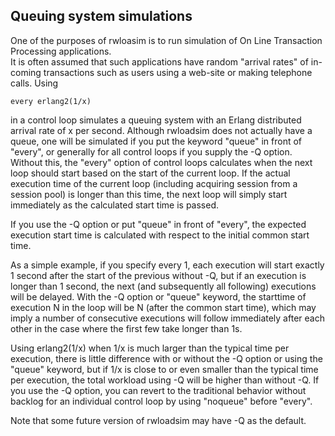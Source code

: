 ## Queuing system simulations 
One of the purposes of rwloasim is to run simulation of On Line Transaction Processing 
applications.  
It is often assumed that such applications have random "arrival rates" of in-coming transactions
such as users using a web-site or making telephone calls.
Using 
```
every erlang2(1/x)
```
in a control loop simulates a queuing system 
with an Erlang distributed arrival rate of x per second.
Although rwloadsim does not actually have a queue, one will be 
simulated if you put the keyword "queue" in front of "every", or generally for all 
control loops if you supply the -Q option.
Without this, the "every" option of control loops calculates when the 
next loop should start based on the start of the current loop.
If the actual execution time of the current loop (including acquiring 
session from a session pool) is longer than this time, the next loop 
will simply start immediately as the calculated start time is passed.

If you use the -Q option or put "queue" in front of "every", the 
expected execution start time is calculated with respect to the initial 
common start time.

As a simple example, if you specify every 1, each execution will start 
exactly 1 second after the start of the previous without -Q, but if an 
execution is longer than 1 second, the next (and subsequently all 
following) executions will be delayed.
With the -Q option or "queue" keyword, the starttime of execution N in 
the loop will be N (after the common start time), which may imply a 
number of consecutive executions will follow immediately after each 
other in the case where the first few take longer than 1s.

Using erlang2(1/x) when 1/x is much larger than the typical time per 
execution, there is little difference with or without the -Q option or using the "queue" keyword, 
but if 1/x is close to or even smaller than the typical time per 
execution, the total workload using -Q will be higher than without -Q.
If you use the -Q option, you can revert to the traditional behavior 
without backlog for an individual control loop by using "noqueue" 
before "every".

Note that some future version of rwloadsim may have -Q as the default.

